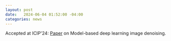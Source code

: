 ```yaml
---
layout: post
date:   2024-06-04 01:52:00 -04:00
categories: news
---
```

Accepted at ICIP'24: <a target="_blank" href="https://arxiv.org/abs/2409.06676">Paper</a> on Model-based deep learning image denoising.
